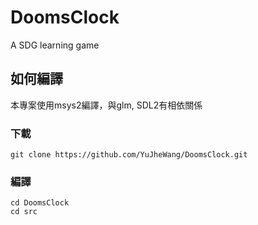 # DoomsClock
A SDG learning game

## 如何編譯
本專案使用msys2編譯，與glm, SDL2有相依關係
### 下載
    git clone https://github.com/YuJheWang/DoomsClock.git
### 編譯
    cd DoomsClock
    cd src
